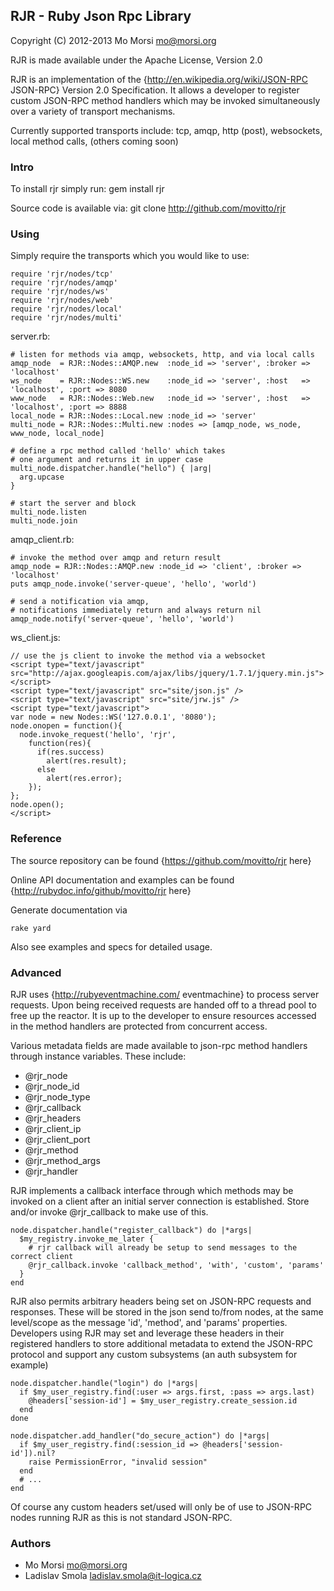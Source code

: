## RJR - Ruby Json Rpc Library ##

Copyright (C) 2012-2013 Mo Morsi <mo@morsi.org>

RJR is made available under the Apache License, Version 2.0

RJR is an implementation of the {http://en.wikipedia.org/wiki/JSON-RPC JSON-RPC}
Version 2.0 Specification. It allows a developer to register custom JSON-RPC
method handlers which may be invoked simultaneously over a variety of transport
mechanisms.

Currently supported transports include:
    tcp, amqp, http (post), websockets, local method calls, (others coming soon)

### Intro ###
To install rjr simply run:
    gem install rjr

Source code is available via:
    git clone http://github.com/movitto/rjr

### Using ###

Simply require the transports which you would
like to use:

    require 'rjr/nodes/tcp'
    require 'rjr/nodes/amqp'
    require 'rjr/nodes/ws'
    require 'rjr/nodes/web'
    require 'rjr/nodes/local'
    require 'rjr/nodes/multi'

server.rb:

    # listen for methods via amqp, websockets, http, and via local calls
    amqp_node  = RJR::Nodes::AMQP.new  :node_id => 'server', :broker => 'localhost'
    ws_node    = RJR::Nodes::WS.new    :node_id => 'server', :host   => 'localhost', :port => 8080
    www_node   = RJR::Nodes::Web.new   :node_id => 'server', :host   => 'localhost', :port => 8888
    local_node = RJR::Nodes::Local.new :node_id => 'server'
    multi_node = RJR::Nodes::Multi.new :nodes => [amqp_node, ws_node, www_node, local_node]

    # define a rpc method called 'hello' which takes
    # one argument and returns it in upper case
    multi_node.dispatcher.handle("hello") { |arg|
      arg.upcase
    }

    # start the server and block
    multi_node.listen
    multi_node.join


amqp_client.rb:

    # invoke the method over amqp and return result
    amqp_node = RJR::Nodes::AMQP.new :node_id => 'client', :broker => 'localhost'
    puts amqp_node.invoke('server-queue', 'hello', 'world')

    # send a notification via amqp,
    # notifications immediately return and always return nil
    amqp_node.notify('server-queue', 'hello', 'world')


ws_client.js:

    // use the js client to invoke the method via a websocket
    <script type="text/javascript" src="http://ajax.googleapis.com/ajax/libs/jquery/1.7.1/jquery.min.js"></script>
    <script type="text/javascript" src="site/json.js" />
    <script type="text/javascript" src="site/jrw.js" />
    <script type="text/javascript">
    var node = new Nodes::WS('127.0.0.1', '8080');
    node.onopen = function(){
      node.invoke_request('hello', 'rjr',
        function(res){
          if(res.success)
            alert(res.result);
          else
            alert(res.error);
        });
    };
    node.open();
    </script>

### Reference ###

The source repository can be found {https://github.com/movitto/rjr here}

Online API documentation and examples can be found {http://rubydoc.info/github/movitto/rjr here}

Generate documentation via

    rake yard

Also see examples and specs for detailed usage.

### Advanced ###

RJR uses {http://rubyeventmachine.com/ eventmachine} to process server requests.
Upon being received requests are handed off to a thread pool to free up the reactor.
It is up to the developer to ensure resources accessed in the method handlers
are protected from concurrent access.

Various metadata fields are made available to json-rpc method handlers through
instance variables. These include:


* @rjr_node
* @rjr_node_id
* @rjr_node_type
* @rjr_callback
* @rjr_headers
* @rjr_client_ip
* @rjr_client_port
* @rjr_method
* @rjr_method_args
* @rjr_handler

RJR implements a callback interface through which methods may be invoked on a client
after an initial server connection is established. Store and/or invoke @rjr_callback to make
use of this.

    node.dispatcher.handle("register_callback") do |*args|
      $my_registry.invoke_me_later {
        # rjr callback will already be setup to send messages to the correct client
        @rjr_callback.invoke 'callback_method', 'with', 'custom', 'params'
      }
    end

RJR also permits arbitrary headers being set on JSON-RPC requests and responses. These
will be stored in the json send to/from nodes, at the same level/scope as the message
'id', 'method', and 'params' properties. Developers using RJR may set and leverage these headers
in their registered handlers to store additional metadata to extend the JSON-RPC protocol and
support any custom subsystems (an auth subsystem for example)

    node.dispatcher.handle("login") do |*args|
      if $my_user_registry.find(:user => args.first, :pass => args.last)
        @headers['session-id'] = $my_user_registry.create_session.id
      end
    done

    node.dispatcher.add_handler("do_secure_action") do |*args|
      if $my_user_registry.find(:session_id => @headers['session-id']).nil?
        raise PermissionError, "invalid session"
      end
      # ...
    end

Of course any custom headers set/used will only be of use to JSON-RPC nodes running
RJR as this is not standard JSON-RPC.


### Authors ###
* Mo Morsi <mo@morsi.org>
* Ladislav Smola <ladislav.smola@it-logica.cz>
